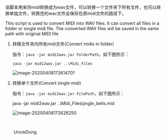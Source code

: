 该脚本用来将midi转换成为wav文件，可以转换一个文件夹下所有文件，也可以转换单独文件，转换完的wav文件会保存在原midi文件的路径下。

This script is used to convert MIDI into WAV files. It can convert all files in a folder or single midi file. The converted WAV files will be saved in the same path with original MIDI file

1. 转换文件夹内所有midi文件(Convert midis in folder)

   指令：`java -jar midi2wav.jar FolderPath`，如下图所示：

   ` java -jar midi2wav.jar ..\Midi_Files  `

   ![image-20200408172614701](C:\Users\UncleDong\AppData\Roaming\Typora\typora-user-images\image-20200408172614701.png)

2. 转换单个文件(Convert single midi)

   指令：`java -jar midi2wav.jar FilePath`，如下图所示：

   java -jar midi2wav.jar ..\Midi_Files\jingle_bells.mid

   ![image-20200408172626250](C:\Users\UncleDong\AppData\Roaming\Typora\typora-user-images\image-20200408172626250.png)

   ​								
   
   ​																								UncleDong